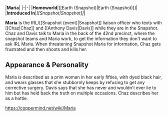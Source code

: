 |**Maria**|
|-|-|
|**Homeworld**|[[Earth (Snapshot)\|Earth (Snapshot)]]|
|**Introduced In**|*[[Snapshot\|Snapshot]]*|

**Maria** is the IRL/[[Snapshot (event)\|Snapshot]] liaison officer who texts with [[Chaz\|Chaz]] and [[Anthony Davis\|Davis]] while they are in the Snapshot. Chaz and Davis talk to Maria in the back of the 42nd precinct, where the snapshot teams and Maria work, to get the information they don't want to ask IRL Maria. When threatening Snapshot Maria for information, Chaz gets frustrated and then shoots and kills her.

## Appearance & Personality
Maria is described as a prim woman in her early fifties, with dyed black hair, and wears glasses that she stubbornly keeps by refusing to get any corrective surgery. Davis says that she has never and wouldn't ever lie to him but has held back the truth on multiple occasions. Chaz describes her as a hottie.



https://coppermind.net/wiki/Maria
